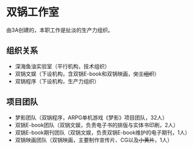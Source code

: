 ﻿双锅工作室
=====================
由3A创建的，本职工作是扯淡的生产力组织。

组织关系
---------------------------------------
* 深海鱼油实验室（平行机构，技术组织）
* 双锅文娱（下设机构，含双锅E-book和双锅映画，~~文工组织~~）
* 双锅程序（下设机构，生产力组织）

项目团队
---------------------------------------
* 梦影团队（双锅程序，ARPG单机游戏《梦影》项目团队，32人）
* 双锅E-book团队（双锅文娱，负责电子书的排版与实体书印刷，2人）
* 双锅E-book期刊团队（双锅文娱，负责双锅E-book维护的电子期刊，1人）
* 双锅映画团队（双锅映画，主要制作宣传片、CG以及~~小黄片~~，1人）
